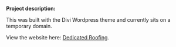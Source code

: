 **Project description:**

This was built with the Divi Wordpress theme and currently sits on a temporary domain.

View the website here: [Dedicated Roofing](http://testdomaindigital.co.uk/).

